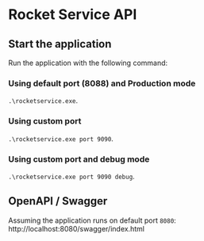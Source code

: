# Rocket Service API

## Start the application
Run the application with the following command:
### Using default port (8088) and Production mode
```.\rocketservice.exe```.

### Using custom port
```.\rocketservice.exe port 9090```.

### Using custom port and debug mode
```.\rocketservice.exe port 9090 debug```.

## OpenAPI / Swagger
Assuming the application runs on default port `8080`:
http://localhost:8080/swagger/index.html